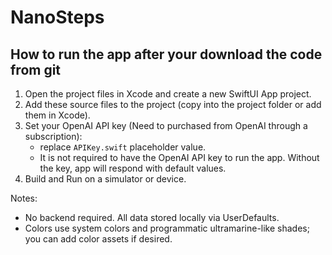 # NanoSteps



## How to run the app after your download the code from git

1. Open the project files in Xcode and create a new SwiftUI App project.
2. Add these source files to the project (copy into the project folder or add them in Xcode).
3. Set your OpenAI API key (Need to purchased from OpenAI through a subscription):
   - replace `APIKey.swift` placeholder value. 
   - It is not required to have the OpenAI API key to run the app. Without the key, app will respond with default values.
4. Build and Run on a simulator or device.

Notes:
- No backend required. All data stored locally via UserDefaults.
- Colors use system colors and programmatic ultramarine-like shades; you can add color assets if desired.
